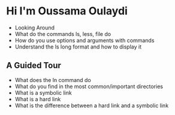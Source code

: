 # Hi I'm Oussama Oulaydi

- Looking Around
- What do the commands ls, less, file do
- How do you use options and arguments with commands
- Understand the ls long format and how to display it


## A Guided Tour


* What does the ln command do
* What do you find in the most common/important directories
* What is a symbolic link
* What is a hard link
* What is the difference between a hard link and a symbolic link
